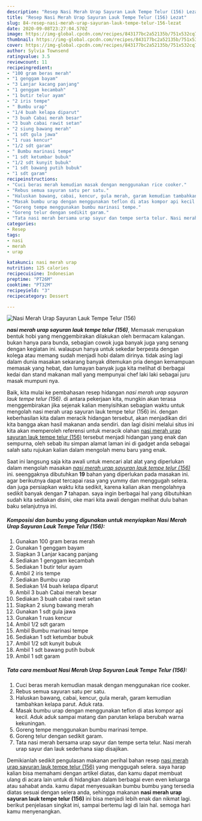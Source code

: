 ```yaml
---
description: "Resep Nasi Merah Urap Sayuran Lauk Tempe Telur (156) Lezat"
title: "Resep Nasi Merah Urap Sayuran Lauk Tempe Telur (156) Lezat"
slug: 84-resep-nasi-merah-urap-sayuran-lauk-tempe-telur-156-lezat
date: 2020-09-08T23:27:04.570Z
image: https://img-global.cpcdn.com/recipes/843177bc2a52135b/751x532cq70/nasi-merah-urap-sayuran-lauk-tempe-telur-156-foto-resep-utama.jpg
thumbnail: https://img-global.cpcdn.com/recipes/843177bc2a52135b/751x532cq70/nasi-merah-urap-sayuran-lauk-tempe-telur-156-foto-resep-utama.jpg
cover: https://img-global.cpcdn.com/recipes/843177bc2a52135b/751x532cq70/nasi-merah-urap-sayuran-lauk-tempe-telur-156-foto-resep-utama.jpg
author: Sylvia Townsend
ratingvalue: 3.5
reviewcount: 11
recipeingredient:
- "100 gram beras merah"
- "1 genggam bayam"
- "3 Lanjar kacang panjang"
- "1 genggam kecambah"
- "1 butir telur ayam"
- "2 iris tempe"
- " Bumbu urap"
- "1/4 buah kelapa diparut"
- "3 buah Cabai merah besar"
- "3 buah cabai rawit setan"
- "2 siung bawang merah"
- "1 sdt gula jawa"
- "1 ruas kencur"
- "1/2 sdt garam"
- " Bumbu marinasi tempe"
- "1 sdt ketumbar bubuk"
- "1/2 sdt kunyit bubuk"
- "1 sdt bawang putih bubuk"
- "1 sdt garam"
recipeinstructions:
- "Cuci beras merah kemudian masak dengan menggunakan rice cooker."
- "Rebus semua sayuran satu per satu."
- "Haluskan bawang, cabai, kencur, gula merah, garam kemudian tambahkan kelapa parut. Aduk rata."
- "Masak bumbu urap dengan menggunakan teflon di atas kompor api kecil. Aduk aduk sampai matang dan parutan kelapa berubah warna kekuningan."
- "Goreng tempe menggunakan bumbu marinasi tempe."
- "Goreng telur dengan sedikit garam."
- "Tata nasi merah bersama urap sayur dan tempe serta telur. Nasi merah urap sayur dan lauk sederhana siap disajikan."
categories:
- Resep
tags:
- nasi
- merah
- urap

katakunci: nasi merah urap 
nutrition: 125 calories
recipecuisine: Indonesian
preptime: "PT26M"
cooktime: "PT32M"
recipeyield: "3"
recipecategory: Dessert

---
```



![Nasi Merah Urap Sayuran Lauk Tempe Telur (156)](https://img-global.cpcdn.com/recipes/843177bc2a52135b/751x532cq70/nasi-merah-urap-sayuran-lauk-tempe-telur-156-foto-resep-utama.jpg)

<b><i>nasi merah urap sayuran lauk tempe telur (156)</i></b>, Memasak merupakan bentuk hobi yang menggembirakan dilakukan oleh bermacam kalangan. bukan hanya para bunda, sebagian cowok juga banyak juga yang senang dengan kegiatan ini. walaupun hanya untuk sekedar berpesta dengan kolega atau memang sudah menjadi hobi dalam dirinya. tidak asing lagi dalam dunia masakan sekarang banyak ditemukan pria dengan kemampuan memasak yang hebat, dan lumayan banyak juga kita melihat di berbagai kedai dan stand makanan mall yang mempunyai chef laki laki sebagai juru masak mumpuni nya.



Baik, kita mulai ke pembahasan resep hidangan <i>nasi merah urap sayuran lauk tempe telur (156)</i>. di antara pekerjaan kita, mungkin akan terasa menggembirakan jika sejenak kalian menyisihkan sebagian waktu untuk mengolah nasi merah urap sayuran lauk tempe telur (156) ini. dengan keberhasilan kita dalam meracik hidangan tersebut, akan menjadikan diri kita bangga akan hasil makanan anda sendiri. dan lagi disini melalui situs ini kita akan memperoleh referensi untuk meracik olahan <u>nasi merah urap sayuran lauk tempe telur (156)</u> tersebut menjadi hidangan yang enak dan sempurna, oleh sebab itu simpan alamat laman ini di gadget anda sebagai salah satu rujukan kalian dalam mengolah menu baru yang enak.


Saat ini langsung saja kita awali untuk mencari alat alat yang diperlukan dalam mengolah masakan <u><i>nasi merah urap sayuran lauk tempe telur (156)</i></u> ini. seenggaknya dibutuhkan <b>19</b> bahan yang diperlukan pada masakan ini. agar berikutnya dapat tercapai rasa yang yummy dan menggugah selera. dan juga persiapkan waktu kita sedikit, karena kalian akan mengolahnya sedikit banyak dengan <b>7</b> tahapan. saya ingin berbagai hal yang dibutuhkan sudah kita sediakan disini, oke mari kita awali dengan melihat dulu bahan baku selanjutnya ini.

<!--inarticleads1-->

##### Komposisi dan bumbu yang digunakan untuk menyiapkan Nasi Merah Urap Sayuran Lauk Tempe Telur (156):

1. Gunakan 100 gram beras merah
1. Gunakan 1 genggam bayam
1. Siapkan 3 Lanjar kacang panjang
1. Sediakan 1 genggam kecambah
1. Sediakan 1 butir telur ayam
1. Ambil 2 iris tempe
1. Sediakan  Bumbu urap
1. Sediakan 1/4 buah kelapa diparut
1. Ambil 3 buah Cabai merah besar
1. Sediakan 3 buah cabai rawit setan
1. Siapkan 2 siung bawang merah
1. Gunakan 1 sdt gula jawa
1. Gunakan 1 ruas kencur
1. Ambil 1/2 sdt garam
1. Ambil  Bumbu marinasi tempe
1. Sediakan 1 sdt ketumbar bubuk
1. Ambil 1/2 sdt kunyit bubuk
1. Ambil 1 sdt bawang putih bubuk
1. Ambil 1 sdt garam




<!--inarticleads2-->

##### Tata cara membuat Nasi Merah Urap Sayuran Lauk Tempe Telur (156):

1. Cuci beras merah kemudian masak dengan menggunakan rice cooker.
1. Rebus semua sayuran satu per satu.
1. Haluskan bawang, cabai, kencur, gula merah, garam kemudian tambahkan kelapa parut. Aduk rata.
1. Masak bumbu urap dengan menggunakan teflon di atas kompor api kecil. Aduk aduk sampai matang dan parutan kelapa berubah warna kekuningan.
1. Goreng tempe menggunakan bumbu marinasi tempe.
1. Goreng telur dengan sedikit garam.
1. Tata nasi merah bersama urap sayur dan tempe serta telur. Nasi merah urap sayur dan lauk sederhana siap disajikan.




Demikianlah sedikit pengulasan makanan perihal bahan resep <u>nasi merah urap sayuran lauk tempe telur (156)</u> yang menggugah selera. saya harap kalian bisa memahami dengan artikel diatas, dan kamu dapat membuat ulang di acara lain untuk di hidangkan dalam berbagai even even keluarga atau sahabat anda. kamu dapat menyesuaikan bumbu bumbu yang tersedia diatas sesuai dengan selera anda, sehingga makanan <b>nasi merah urap sayuran lauk tempe telur (156)</b> ini bisa menjadi lebih enak dan nikmat lagi. berikut penjelasan singkat ini, sampai bertemu lagi di lain hal. semoga hari kamu menyenangkan.
